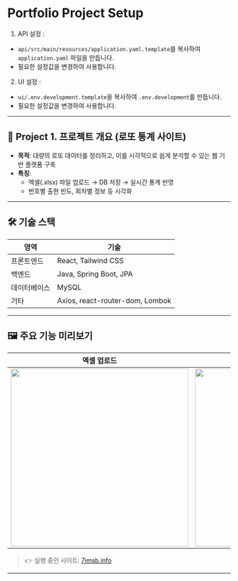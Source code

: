 # Portfolio Project Setup

1. API 설정 :
  - `api/src/main/resources/application.yaml.template`를 복사하여 `application.yaml` 파일을 만듭니다.
  - 필요한 설정값을 변경하여 사용합니다.

2. UI 설정 :
  - `ui/.env.development.template`을 복사하여 `.env.development`를 만듭니다.
  - 필요한 설정값을 변경하여 사용합니다.

---

## 📌 Project 1. 프로젝트 개요 (로또 통계 사이트)

- **목적**: 대량의 로또 데이터를 정리하고, 이를 시각적으로 쉽게 분석할 수 있는 웹 기반 플랫폼 구축
- **특징**:
  - 엑셀(.xlsx) 파일 업로드 → DB 저장 → 실시간 통계 반영
  - 번호별 출현 빈도, 회차별 정보 등 시각화

---

## 🛠 기술 스택

| 영역 | 기술 |
|------|------|
| 프론트엔드 | React, Tailwind CSS |
| 백엔드 | Java, Spring Boot, JPA |
| 데이터베이스 | MySQL |
| 기타 | Axios, react-router-dom, Lombok |

---

## 🖼 주요 기능 미리보기

| 엑셀 업로드 | 통계 대시보드 |
|-------------|----------------|
| <img src="https://github.com/user-attachments/assets/1b81d1e4-0b6e-486f-969f-0fccdf9930f7" width="400" /> | <img src="https://github.com/user-attachments/assets/77463624-7d2e-4e9a-bb72-53b4fbe1b225" width="400" />|


> 👉 실행 중인 사이트: [7imsb.info](https://7imsb.info/lotto)

---
